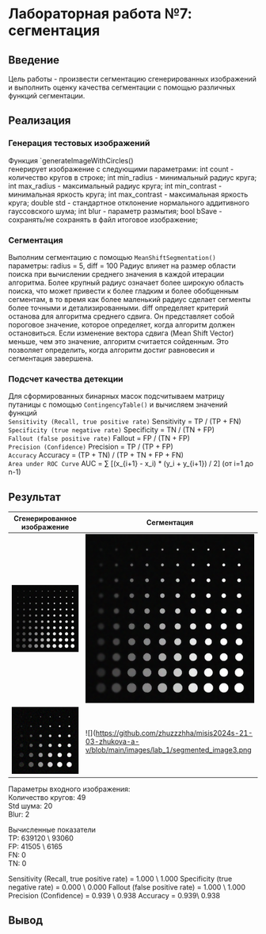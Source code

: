 # Лабораторная работа №7: сегментация

## Введение
Цель работы - произвести сегментацию сгенерированных изображений и выполнить оценку качества сегментации с помощью различных функций сегментации.


## Реализация

### Генерация тестовых изображений
Функция `generateImageWithCircles()  
генерирует изображение с следующими параметрами:
int count - количество кругов в строке;
int min_radius - минимальный радиус круга;
int max_radius - максимальный радиус круга;
int min_contrast - минимальная яркость круга;
int max_contrast - максимальная яркость круга;
double std - стандартное отклонение нормального аддитивного гауссовского шума;
int blur - параметр размытия;
 bool bSave - сохранять/не сохранять в файл итоговое изображение;

### Сегментация
Выполним сегментацию с помощью `MeanShiftSegmentation()` параметры: radius = 5, diff = 100
Радиус влияет на размер области поиска при вычислении среднего значения в каждой итерации алгоритма. Более крупный радиус означает более широкую область поиска, что может привести к более гладким и более обобщенным сегментам, в то время как более маленький радиус сделает сегменты более точными и детализированными.
diff определяет критерий останова для алгоритма среднего сдвига. Он представляет собой пороговое значение, которое определяет, когда алгоритм должен остановиться. Если изменение вектора сдвига (Mean Shift Vector) меньше, чем это значение, алгоритм считается сойденным. Это позволяет определить, когда алгоритм достиг равновесия и сегментация завершена.


### Подсчет качества детекции
Для сформированных бинарных масок подсчитываем матрицу путаницы с помощью `ContingencyTable()` и вычисляем значений функций \
`Sensitivity (Recall, true positive rate)` Sensitivity = TP / (TP + FN) \
`Specificity (true negative rate)` Specificity = TN / (TN + FP) \
`Fallout (false positive rate)` Fallout = FP / (TN + FP) \
`Precision (Confidence)` Precision = TP / (TP + FP) \
`Accuracy` Accuracy = (TP + TN) / (TP + TN + FP + FN) \
`Area under ROC Curve` AUC = ∑ [(x_{i+1} - x_i) * (y_i + y_{i+1}) / 2] (от i=1 до n-1)

## Результат

| Сгенерированное изображение | Сегментация |
|----------------------|------------|
| ![](https://github.com/zhuzzzhha/misis2024s-21-03-zhukova-a-v/blob/main/images/lab_1/gr_truth_image0.png) | ![](https://github.com/zhuzzzhha/misis2024s-21-03-zhukova-a-v/blob/main/images/lab_1/segmented_image1.png) |
|![](https://github.com/zhuzzzhha/misis2024s-21-03-zhukova-a-v/blob/main/images/lab_1/gr_truth_image2.png) | ![](https://github.com/zhuzzzhha/misis2024s-21-03-zhukova-a-v/blob/main/images/lab_1/segmented_image3.png |

Параметры входного изображения:\
Количество кругов: 49 \
Std шума: 20 \
Blur: 2

Вычисленные показатели \
TP: 639120 \ 93060 \
FP: 41505 \ 6165 \
FN: 0 \
TN: 0

Sensitivity (Recall, true positive rate) = 1.000 \ 1.000
Specificity (true negative rate) = 0.000 \ 0.000
Fallout (false positive rate) = 1.000 \ 1.000
Precision (Confidence) = 0.939 \ 0.938
Accuracy = 0.939\ 0.938


## Вывод
